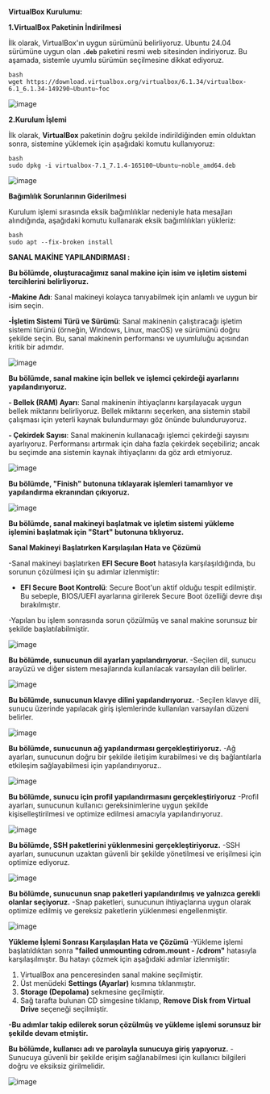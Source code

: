 
**VirtualBox Kurulumu:**

**1.VirtualBox Paketinin İndirilmesi**

İlk olarak, VirtualBox'ın uygun sürümünü belirliyoruz. Ubuntu 24.04 sürümüne uygun olan **`.deb`** paketini resmi web sitesinden indiriyoruz. Bu aşamada, sistemle uyumlu sürümün seçilmesine dikkat ediyoruz.

```
bash
wget https://download.virtualbox.org/virtualbox/6.1.34/virtualbox-6.1_6.1.34-149290~Ubuntu~foc
```
![image](https://github.com/user-attachments/assets/b1ec4e09-1c7d-4388-b6dc-a74927559777)


**2.Kurulum İşlemi**

İlk olarak, **VirtualBox** paketinin doğru şekilde indirildiğinden emin olduktan sonra, sistemine yüklemek için aşağıdaki komutu kullanıyoruz:

```
bash
sudo dpkg -i virtualbox-7.1_7.1.4-165100~Ubuntu~noble_amd64.deb
```
![image](https://github.com/user-attachments/assets/322234cc-2d2f-486f-860c-0127221d241f)

**Bağımlılık Sorunlarının Giderilmesi**

Kurulum işlemi sırasında eksik bağımlılıklar nedeniyle hata mesajları alındığında, aşağıdaki komutu kullanarak eksik bağımlılıkları yükleriz:

```
bash
sudo apt --fix-broken install
```


**SANAL MAKİNE YAPILANDIRMASI :**

**Bu bölümde, oluşturacağımız sanal makine için isim ve işletim sistemi tercihlerini belirliyoruz.**

**-Makine Adı**: Sanal makineyi kolayca tanıyabilmek için anlamlı ve uygun bir isim seçin.

**-İşletim Sistemi Türü ve Sürümü**: Sanal makinenin çalıştıracağı işletim sistemi türünü (örneğin, Windows, Linux, macOS) ve sürümünü doğru şekilde seçin. Bu, sanal makinenin performansı ve uyumluluğu açısından kritik bir adımdır.

![image](https://github.com/user-attachments/assets/b3d3e342-6c4a-46bf-a128-e5fde1ff21da)



**Bu bölümde, sanal makine için bellek ve işlemci çekirdeği ayarlarını yapılandırıyoruz.**

**- Bellek (RAM) Ayarı**: Sanal makinenin ihtiyaçlarını karşılayacak uygun bellek miktarını belirliyoruz. Bellek miktarını seçerken, ana sistemin stabil çalışması için yeterli kaynak bulundurmayı göz önünde bulunduruyoruz.

**- Çekirdek Sayısı**: Sanal makinenin kullanacağı işlemci çekirdeği sayısını ayarlıyoruz. Performansı artırmak için daha fazla çekirdek seçebiliriz; ancak bu seçimde ana sistemin kaynak ihtiyaçlarını da göz ardı etmiyoruz.

![image](https://github.com/user-attachments/assets/e774f16e-cce1-4f25-b3f5-57d821c520af)



**Bu bölümde, "Finish" butonuna tıklayarak işlemleri tamamlıyor ve yapılandırma ekranından çıkıyoruz.**

 ![image](https://github.com/user-attachments/assets/1bb05b25-9d40-4032-ad09-c72025bd651b)



 

**Bu bölümde, sanal makineyi başlatmak ve işletim sistemi yükleme işlemini başlatmak için "Start" butonuna tıklıyoruz.**

**Sanal Makineyi Başlatırken Karşılaşılan Hata ve Çözümü**

-Sanal makineyi başlatırken **EFI Secure Boot** hatasıyla karşılaşıldığında, bu sorunun çözülmesi için şu adımlar izlenmiştir:

- **EFI Secure Boot Kontrolü**: Secure Boot'un aktif olduğu tespit edilmiştir. Bu sebeple, BIOS/UEFI ayarlarına girilerek Secure Boot özelliği devre dışı bırakılmıştır.

-Yapılan bu işlem sonrasında sorun çözülmüş ve sanal makine sorunsuz bir şekilde başlatılabilmiştir.

![image](https://github.com/user-attachments/assets/f09c9b77-c15c-45cb-8cd5-d196bf1ca349)





**Bu bölümde, sunucunun dil ayarları yapılandırıyorur.**
-Seçilen dil, sunucu arayüzü ve diğer sistem mesajlarında kullanılacak varsayılan dili belirler.

![image](https://github.com/user-attachments/assets/c42b8777-ad8b-470b-8d3c-8097a8458621)




**Bu bölümde, sunucunun klavye dilini yapılandırıyoruz.**
-Seçilen klavye dili, sunucu üzerinde yapılacak giriş işlemlerinde kullanılan varsayılan düzeni belirler.

![image](https://github.com/user-attachments/assets/0af0b49a-a46e-49f0-b4bb-4091d9705de2)




**Bu bölümde, sunucunun ağ yapılandırması gerçekleştiriyoruz.**
-Ağ ayarları, sunucunun doğru bir şekilde iletişim kurabilmesi ve dış bağlantılarla etkileşim sağlayabilmesi için yapılandırıyoruz..

![image](https://github.com/user-attachments/assets/b38b595d-fc8e-470e-befb-8a545f2d931b)




**Bu bölümde, sunucu için profil yapılandırmasını gerçekleştiriyoruz**
-Profil ayarları, sunucunun kullanıcı gereksinimlerine uygun şekilde kişiselleştirilmesi ve optimize edilmesi amacıyla yapılandırıyoruz.

![image](https://github.com/user-attachments/assets/9cf8306e-2bcb-4bec-92ac-d0d961ef7ea9)




**Bu bölümde, SSH paketlerini yüklenmesini gerçekleştiriyoruz.**
-SSH ayarları, sunucunun uzaktan güvenli bir şekilde yönetilmesi ve erişilmesi için optimize ediyoruz.

![image](https://github.com/user-attachments/assets/b7ba2228-d05d-47b5-9641-715d7e9b1bf9)




**Bu bölümde, sunucunun snap paketleri yapılandırılmış ve yalnızca gerekli olanlar seçiyoruz.**
-Snap paketleri, sunucunun ihtiyaçlarına uygun olarak optimize edilmiş ve gereksiz paketlerin yüklenmesi engellenmiştir.

![image](https://github.com/user-attachments/assets/4025e7ee-f459-4688-9dda-a83f732e0c7d)




**Yükleme İşlemi Sonrası Karşılaşılan Hata ve Çözümü**
-Yükleme işlemi başlatıldıktan sonra **"failed unmounting cdrom.mount - /cdrom"** hatasıyla karşılaşılmıştır. Bu hatayı çözmek için aşağıdaki adımlar izlenmiştir:
1. VirtualBox ana penceresinden sanal makine seçilmiştir.
2. Üst menüdeki **Settings (Ayarlar)** kısmına tıklanmıştır.
3. **Storage (Depolama)** sekmesine geçilmiştir.
4. Sağ tarafta bulunan CD simgesine tıklanıp, **Remove Disk from Virtual Drive** seçeneği seçilmiştir.

**-Bu adımlar takip edilerek sorun çözülmüş ve yükleme işlemi sorunsuz bir şekilde devam etmiştir.**




**Bu bölümde, kullanıcı adı ve parolayla sunucuya giriş yapıyoruz.**
-Sunucuya güvenli bir şekilde erişim sağlanabilmesi için kullanıcı bilgileri doğru ve eksiksiz girilmelidir.

![image](https://github.com/user-attachments/assets/224ae1d4-6fc3-4b1c-9614-81762016c2b2)








